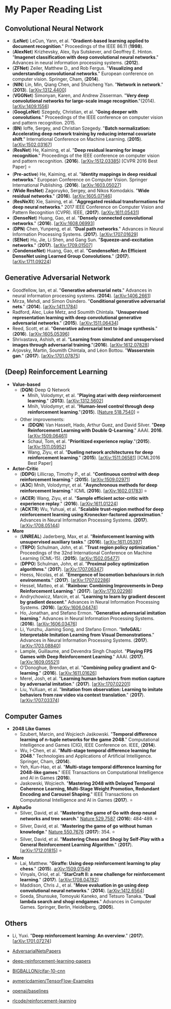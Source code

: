 # My Paper Reading List

## Convolutional Neural Network

- (**LeNet**) LeCun, Yann, et al. "**Gradient-based learning applied to document recognition**." Proceedings of the IEEE 86.11 (**1998**).
- (**AlexNet**) Krizhevsky, Alex, Ilya Sutskever, and Geoffrey E. Hinton. "**Imagenet classification with deep convolutional neural networks**." Advances in neural information processing systems. (**2012**).
- (**ZFNet**) Zeiler, Matthew D., and Rob Fergus. "**Visualizing and understanding convolutional networks**." European conference on computer vision. Springer, Cham, (**2014**).
- (**NIN**) Lin, Min, Qiang Chen, and Shuicheng Yan. "**Network in network**." (**2013**). [[arXiv:1312.4400][1]]
- (**VGGNet**) Simonyan, Karen, and Andrew Zisserman. "**Very deep convolutional networks for large-scale image recognition**."(2014). [[arXiv:1409.1556][2]]
- (**GoogLeNet**) Szegedy, Christian, et al. "**Going deeper with convolutions**." Proceedings of the IEEE conference on computer vision and pattern recognition. 2015.
- (**BN**) Ioffe, Sergey, and Christian Szegedy. "**Batch normalization: Accelerating deep network training by reducing internal covariate shift**." International Conference on Machine Learning. (**2015**). [[arXiv:1502.03167][3]]
- (**ResNet**) He, Kaiming, et al. "**Deep residual learning for image recognition**." Proceedings of the IEEE conference on computer vision and pattern recognition. (**2016**). [[arXiv:1512.03385][4]]  [CVPR 2016 Best Paper] :star:
- (**Pre-active**) He, Kaiming, et al. "**Identity mappings in deep residual networks**." European Conference on Computer Vision. Springer International Publishing. (**2016**). [[arXiv:1603.05027][5]]
- (**Wide ResNet**) Zagoruyko, Sergey, and Nikos Komodakis. "**Wide residual networks**." (**2016**). [[arXiv:1605.07146][6]]
- (**ResNeXt**) Xie, Saining, et al. "**Aggregated residual transformations for deep neural networks**." 2017 IEEE Conference on Computer Vision and Pattern Recognition (CVPR). IEEE, (**2017**). [[arXiv:1611.05431][7]]
- (**DenseNet**) Huang, Gao, et al. "**Densely connected convolutional networks**." (**2016**). [[arXiv:1608.06993][8]] 
- (**DPN**) Chen, Yunpeng, et al. "**Dual path networks**." Advances in Neural Information Processing Systems. (**2017**). [[arXiv:1707.01629][9]]
- (**SENet**) Hu, Jie, Li Shen, and Gang Sun. "**Squeeze-and-excitation networks**." (**2017**). [[arXiv:1709.01507][10]]
- (**CondenseNet**) Huang, Gao, et al. "**CondenseNet: An Efficient DenseNet using Learned Group Convolutions**." (**2017**). [[arXiv:1711.09224][11]] 

## Generative Adversarial Network

- Goodfellow, Ian, et al. "**Generative adversarial nets**." Advances in neural information processing systems. (**2014**). [[arXiv:1406.2661][12]]
- Mirza, Mehdi, and Simon Osindero. "**Conditional generative adversarial nets**." (**2014**). [[arXiv:1411.1784][13]]
- Radford, Alec, Luke Metz, and Soumith Chintala. "**Unsupervised representation learning with deep convolutional generative adversarial networks**." (**2015**). [[arXiv:1511.06434][14]]
- Reed, Scott, et al. "**Generative adversarial text to image synthesis**." (**2016**). [[arXiv:1605.05396][15]]
- Shrivastava, Ashish, et al. "**Learning from simulated and unsupervised images through adversarial training**."(**2016**). [[arXiv:1612.07828][16]]
- Arjovsky, Martin, Soumith Chintala, and Léon Bottou. "**Wasserstein gan**." (**2017**). [[arXiv:1701.07875][17]]

## (Deep) Reinforcement Learning  

- **Value-based**
    - (**DQN**) Deep Q Network 
        - Mnih, Volodymyr, et al. "**Playing atari with deep reinforcement learning**." (**2013**). [[arXiv:1312.5602][18]] 
        - Mnih, Volodymyr, et al. "**Human-level control through deep reinforcement learning**."(**2015**). [[Nature 518.7540][19]] :star:
    - Other improvements:
        - (**DDQN**) Van Hasselt, Hado, Arthur Guez, and David Silver. "**Deep Reinforcement Learning with Double Q-Learning**." AAAI. **2016**. [[arXiv:1509.06461][20]]
        - Schaul, Tom, et al. "**Prioritized experience replay**."(**2015**). [[arXiv:1511.05952][21]] 
        - Wang, Ziyu, et al. "**Dueling network architectures for deep reinforcement learning**." (**2015**). [[arXiv:1511.06581][22]]  [ICML2016 Best Paper]
- **Actor-Critic**
    - (**DDPG**) Lillicrap, Timothy P., et al. "**Continuous control with deep reinforcement learning**." (**2015**). [[arXiv:1509.02971][23]]
    - (**A3C**) Mnih, Volodymyr, et al. "**Asynchronous methods for deep reinforcement learning**." ICML (**2016**). [[arXiv:1602.01783][24]] :star:
    - (**ACER**) Wang, Ziyu, et al. "**Sample efficient actor-critic with experience replay**." (**2016**). [[arXiv:1611.01224][25]]
    - (**ACKTR**) Wu, Yuhuai, et al. "**Scalable trust-region method for deep reinforcement learning using Kronecker-factored approximation**." Advances in Neural Information Processing Systems. (**2017**). [[arXiv:1708.05144][26]]
- **More**
    - (**UNREAL**) Jaderberg, Max, et al. "**Reinforcement learning with unsupervised auxiliary tasks**." (**2016**). [[arXiv:1611.05397][27]] 
    - (**TRPO**) Schulman, John, et al. "**Trust region policy optimization**." Proceedings of the 32nd International Conference on Machine Learning (ICML-15). (**2015**). [[arXiv:1502.05477][28]]
    - (**DPPO**) Schulman, John, et al. "**Proximal policy optimization algorithms**." (**2017**). [[arXiv:1707.06347][29]]
    - Heess, Nicolas, et al. "**Emergence of locomotion behaviours in rich environments**." (**2017**). [[arXiv:1707.02286][30]]
    - Hessel, Matteo, et al. "**Rainbow: Combining Improvements in Deep Reinforcement Learning**." (**2017**). [[arXiv:1710.02298][31]]
    - Andrychowicz, Marcin, et al. "**Learning to learn by gradient descent by gradient descent**." Advances in Neural Information Processing Systems. (**2016**). [[arXiv:1606.04474][32]]
    - Ho, Jonathan, and Stefano Ermon. "**Generative adversarial imitation learning**." Advances in Neural Information Processing Systems. (**2016**). [[arXiv:1606.03476][33]]
    - Li, Yunzhu, Jiaming Song, and Stefano Ermon. "**InfoGAIL: Interpretable Imitation Learning from Visual Demonstrations**." Advances in Neural Information Processing Systems. (**2017**).  [[arXiv:1703.08840][34]]
    - Lample, Guillaume, and Devendra Singh Chaplot. "**Playing FPS Games with Deep Reinforcement Learning**." AAAI. (**2017**). [[arXiv:1609.05521][35]]
    - O'Donoghue, Brendan, et al. "**Combining policy gradient and Q-learning**." (**2016**).  [[arXiv:1611.01626][36]]
    - Merel, Josh, et al. "**Learning human behaviors from motion capture by adversarial imitation**."  (**2017**). [[arXiv:1707.02201][37]]
    - Liu, YuXuan, et al. "**Imitation from observation: Learning to imitate behaviors from raw video via context translation**." (**2017**). [[arXiv:1707.03374][38]]


## Computer Games 

-  **2048 Like Games**
    - Szubert, Marcin, and Wojciech Jaśkowski. "**Temporal difference learning of n-tuple networks for the game 2048**." Computational Intelligence and Games (CIG), IEEE Conference on. IEEE, (**2014**).
    - Wu, I-Chen, et al. "**Multi-stage temporal difference learning for 2048**." Technologies and Applications of Artificial Intelligence. Springer, Cham, (**2014**).
    - Yeh, Kun-Hao, et al. "**Multi-stage temporal difference learning for 2048-like games**." IEEE Transactions on Computational Intelligence and AI in Games (**2016**).
    - Jaskowski, Wojciech. "**Mastering 2048 with Delayed Temporal Coherence Learning, Multi-Stage Weight Promotion, Redundant Encoding and Carousel Shaping**." IEEE Transactions on Computational Intelligence and AI in Games (**2017**). :star:
- **AlphaGo** 
    -  Silver, David, et al. "**Mastering the game of Go with deep neural networks and tree search**." [Nature 529.7587][39] (**2016**): 484-489. :star:
    -  Silver, David, et al. "**Mastering the game of go without human knowledge**." [Nature 550.7676][40] (**2017**): 354. :star:
    -  Silver, David, et al. "**Mastering Chess and Shogi by Self-Play with a General Reinforcement Learning Algorithm**."  (**2017**). [[arXiv:1712.01815][41]] :star:
- **More**
    - Lai, Matthew. "**Giraffe: Using deep reinforcement learning to play chess**." (**2015**). [arXiv:1509.01549][42] 
    -  Vinyals, Oriol, et al. "**StarCraft II: a new challenge for reinforcement learning**." (**2017**). [[arXiv:1708.04782][43]]    
    -  Maddison, Chris J., et al. "**Move evaluation in go using deep convolutional neural networks**." (**2014**). [[arXiv:1412.6564][44]]
    -  Soeda, Shunsuke, Tomoyuki Kaneko, and Tetsuro Tanaka. "**Dual lambda search and shogi endgames**." Advances in Computer Games. Springer, Berlin, Heidelberg, (**2005**).
    
## Others 

- Li, Yuxi. "**Deep reinforcement learning: An overview**." (**2017**). [[arXiv:1701.07274][45]]
- [AdversarialNetsPapers][46]
- [deep-reinforcement-learning-papers][47]
- [BIGBALLON/cifar-10-cnn][48]
- [aymericdamien/TensorFlow-Examples][49]
- [openai/baselines][50]
- [rlcode/reinforcement-learning][51]


  [1]: https://arxiv.org/abs/1312.4400
  [2]: https://arxiv.org/abs/1409.1556
  [3]: https://arxiv.org/abs/1502.03167
  [4]: https://arxiv.org/abs/1512.03385
  [5]: https://arxiv.org/abs/1603.05027
  [6]: https://arxiv.org/abs/1605.07146
  [7]: https://arxiv.org/abs/1611.05431
  [8]: https://arxiv.org/abs/1608.06993
  [9]: https://arxiv.org/abs/1707.01629
  [10]: https://arxiv.org/abs/1709.01507
  [11]: https://arxiv.org/abs/1711.09224
  [12]: https://arxiv.org/abs/1406.2661
  [13]: https://arxiv.org/abs/1411.1784
  [14]: https://arxiv.org/abs/1511.06434
  [15]: https://arxiv.org/abs/1605.05396
  [16]: https://arxiv.org/abs/1612.07828
  [17]: https://arxiv.org/abs/1701.07875
  [18]: https://arxiv.org/abs/1312.5602
  [19]: https://www.nature.com/articles/nature14236
  [20]: https://arxiv.org/abs/1509.06461
  [21]: https://arxiv.org/abs/1511.05952
  [22]: https://arxiv.org/abs/1511.06581
  [23]: https://arxiv.org/abs/1509.02971
  [24]: https://arxiv.org/abs/1602.01783
  [25]: https://arxiv.org/abs/1611.01224
  [26]: https://arxiv.org/abs/1708.05144
  [27]: https://arxiv.org/abs/1611.05397
  [28]: https://arxiv.org/abs/1502.05477
  [29]: https://arxiv.org/abs/1707.06347
  [30]: https://arxiv.org/abs/1707.02286
  [31]: https://arxiv.org/abs/1710.02298
  [32]: https://arxiv.org/abs/1606.04474
  [33]: https://arxiv.org/abs/1606.03476
  [34]: https://arxiv.org/abs/1703.08840
  [35]: https://arxiv.org/abs/1609.05521
  [36]: https://arxiv.org/abs/1611.01626
  [37]: https://arxiv.org/abs/1707.02201
  [38]: https://arxiv.org/abs/1707.03374
  [39]: https://www.nature.com/articles/nature16961
  [40]: https://www.nature.com/articles/nature24270
  [41]: https://arxiv.org/abs/1712.01815
  [42]: https://arxiv.org/abs/1509.01549
  [43]: https://arxiv.org/abs/1708.04782
  [44]: https://arxiv.org/abs/1412.6564
  [45]: https://arxiv.org/abs/1701.07274
  [46]: https://github.com/zhangqianhui/AdversarialNetsPapers
  [47]: https://github.com/junhyukoh/deep-reinforcement-learning-papers
  [48]: https://github.com/BIGBALLON/cifar-10-cnn
  [49]: https://github.com/aymericdamien/TensorFlow-Examples
  [50]: https://github.com/openai/baselines
  [51]: https://github.com/rlcode/reinforcement-learning
